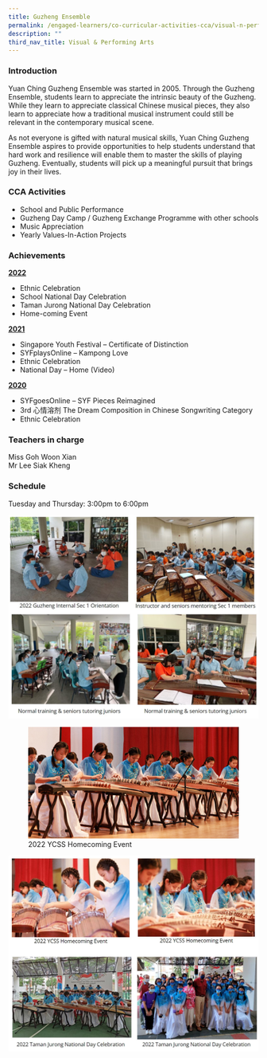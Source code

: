 ```yaml
---
title: Guzheng Ensemble
permalink: /engaged-learners/co-curricular-activities-cca/visual-n-performing-arts/guzheng-ensemble/
description: ""
third_nav_title: Visual & Performing Arts
---
```


### Introduction

Yuan Ching Guzheng Ensemble was started in 2005. Through the Guzheng Ensemble, students learn to appreciate the intrinsic beauty of the Guzheng. While they learn to appreciate classical Chinese musical pieces, they also learn to appreciate how a traditional musical instrument could still be relevant in the contemporary musical scene.

As not everyone is gifted with natural musical skills, Yuan Ching Guzheng Ensemble aspires to provide opportunities to help students understand that hard work and resilience will enable them to master the skills of playing Guzheng. Eventually, students will pick up a meaningful pursuit that brings joy in their lives.

### CCA Activities

*   School and Public Performance
*   Guzheng Day Camp / Guzheng Exchange Programme with other schools
*   Music Appreciation
*   Yearly Values-In-Action Projects

### Achievements

<strong><u>2022 </u></strong>
*   Ethnic Celebration
*   School National Day Celebration
*   Taman Jurong National Day Celebration
*   Home-coming Event  

<strong><u>2021</u></strong>
*   Singapore Youth Festival – Certificate of Distinction
*   SYFplaysOnline – Kampong Love
*   Ethnic Celebration
*   National Day – Home (Video)

<strong><u>2020</u></strong>
*   SYFgoesOnline – SYF Pieces Reimagined
*   3rd 心情溶剂 The Dream Composition in Chinese Songwriting Category
*   Ethnic Celebration

### Teachers in charge

Miss Goh Woon Xian <br>
Mr Lee Siak Kheng

### Schedule

Tuesday and Thursday: 3:00pm to 6:00pm

![](/images/guzheng.jpg)

<figure>  
<img src="/images/2022%20YCSS%20Homecoming.png">  
<figcaption> 2022 YCSS Homecoming Event </figcaption>  
</figure>

![](/images/taman%20jurong.jpg)